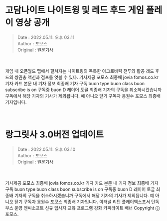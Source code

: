 <!-- 타이틀 -->  
# 고담나이트 나이트윙 및 레드 후드 게임 플레이 영상 공개  
<!-- 기사 정보 -->  
> Date : 2022.05.11. 오후 03:11  
> Author : 포모스  
> Original : [원문기사](https://n.news.naver.com/mnews/article/236/0000223663?sid=105)  
<br/>  
<!-- 대표 이미지 -->  
<img alt="" src="https://imgnews.pstatic.net/image/236/2022/05/11/0000223663_001_20220511151101363.jpg?type=w647"/>  
<br/><br/>  
<!-- 기사 본문 -->  
게임 내 오픈월드 맵에서 펼쳐지는 나이트윙의 독특한 아크로바틱 전투와 활공 레드 후드의 쌍권총 액션과 점프를 엿볼 수 있다.
기사제공 포모스 최종배 jovia fomos.co.kr 기자 카드 본문 내 기자 정보 최종배 기자 구독 buon type buon class buon subscribe is on 구독중 buon D 레이어 토글 최종배 기자의 구독을 취소하시겠습니까 구독에서 해당 기자의 기사가 제외됩니다.
예 아니오 닫기 구독자 응원수 포모스 최종배 기자입니다.  
<br/><br/><br/>  

<!-- 타이틀 -->  
# 랑그릿사 3.0버전 업데이트  
<!-- 기사 정보 -->  
> Date : 2022.05.11. 오후 03:10  
> Author : 포모스  
> Original : [원문기사](https://n.news.naver.com/mnews/article/236/0000223662?sid=105)  
<br/>  
<!-- 대표 이미지 -->  
<img alt="" src="https://imgnews.pstatic.net/image/236/2022/05/11/0000223662_001_20220511151001431.jpg?type=w647"/>  
<br/><br/>  
<!-- 기사 본문 -->  
기사제공 포모스 최종배 jovia fomos.co.kr 기자 카드 본문 내 기자 정보 최종배 기자 구독 buon type buon class buon subscribe is on 구독중 buon D 레이어 토글 최종배 기자의 구독을 취소하시겠습니까 구독에서 해당 기자의 기사가 제외됩니다.
예 아니오 닫기 구독자 응원수 포모스 최종배 기자입니다.
이터널 리턴 플레이엑스포서 단독 부스 운영 엔씨소프트 신규 입사자 교육 프로그램 강화 카피라이트 배너 Copyright ⓒ 포모스.  
<br/><br/><br/>  

